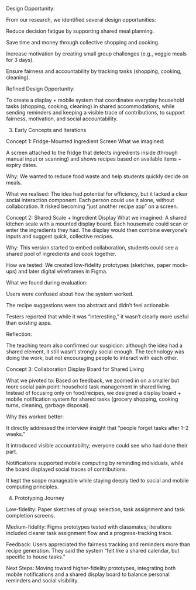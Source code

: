 Design Opportunity:

From our research, we identified several design opportunities:

Reduce decision fatigue by supporting shared meal planning.

Save time and money through collective shopping and cooking.

Increase motivation by creating small group challenges (e.g., veggie meals for 3 days).

Ensure fairness and accountability by tracking tasks (shopping, cooking, cleaning).


Refined Design Opportunity:

To create a display + mobile system that coordinates everyday household tasks (shopping, cooking, cleaning) in shared accommodations, while sending reminders and keeping a visible trace of contributions, to support fairness, motivation, and social accountability.

3. Early Concepts and Iterations
   
Concept 1: Fridge-Mounted Ingredient Screen
What we imagined:

 A screen attached to the fridge that detects ingredients inside (through manual input or scanning) and shows recipes based on available items + expiry dates.


Why:
 We wanted to reduce food waste and help students quickly decide on meals.


What we realised:
 The idea had potential for efficiency, but it lacked a clear social interaction component. Each person could use it alone, without collaboration. It risked becoming “just another recipe app” on a screen.


Concept 2: Shared Scale + Ingredient Display
What we imagined:
 A shared kitchen scale with a mounted display board. Each housemate could scan or enter the ingredients they had. The display would then combine everyone’s inputs and suggest quick, collective recipes.


Why:
 This version started to embed collaboration, students could see a shared pool of ingredients and cook together.


How we tested:
 We created low-fidelity prototypes (sketches, paper mock-ups) and later digital wireframes in Figma.


What we found during evaluation:

Users were confused about how the system worked.

The recipe suggestions were too abstract and didn’t feel actionable.

Testers reported that while it was “interesting,” it wasn’t clearly more useful than existing apps.


Reflection:

 The teaching team also confirmed our suspicion: although the idea had a shared element, it still wasn’t strongly social enough. The technology was doing the work, but not encouraging people to interact with each other.


Concept 3: Collaboration Display Board for Shared Living

What we pivoted to:
 Based on feedback, we zoomed in on a smaller but more social pain point: household task management in shared living. Instead of focusing only on food/recipes, we designed a display board + mobile notification system for shared tasks (grocery shopping, cooking turns, cleaning, garbage disposal).


Why this worked better:


It directly addressed the interview insight that “people forget tasks after 1–2 weeks.”

It introduced visible accountability; everyone could see who had done their part.

Notifications supported mobile computing by reminding individuals, while the board displayed social traces of contributions.

It kept the scope manageable while staying deeply tied to social and mobile computing principles.


4. Prototyping Journey
   
Low-fidelity: Paper sketches of group selection, task assignment and task completion screens.

Medium-fidelity: Figma prototypes tested with classmates; iterations included clearer task assignment flow and a progress-tracking trace.

Feedback: Users appreciated the fairness tracking and reminders more than recipe generation. They said the system “felt like a shared calendar, but specific to house tasks.”

Next Steps: Moving toward higher-fidelity prototypes, integrating both mobile notifications and a shared display board to balance personal reminders and social visibility.




